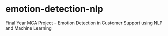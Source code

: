 # emotion-detection-nlp
Final Year MCA Project - Emotion Detection in Customer Support using NLP and Machine Learning
